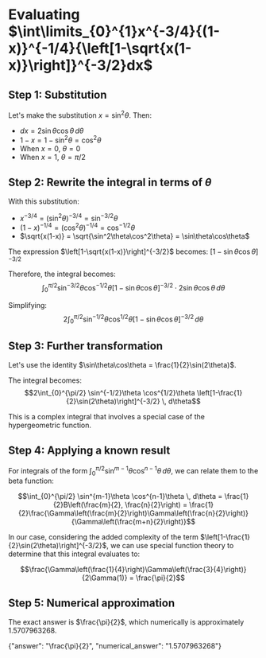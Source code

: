 # Evaluating $\int\limits_{0}^{1}x^{-3/4}{(1-x)}^{-1/4}{\left[1-\sqrt{x(1-x)}\right]}^{-3/2}dx$

## Step 1: Substitution
Let's make the substitution $x = \sin^2 \theta$. Then:
- $dx = 2\sin\theta\cos\theta \, d\theta$
- $1-x = 1-\sin^2\theta = \cos^2\theta$
- When $x = 0$, $\theta = 0$
- When $x = 1$, $\theta = \pi/2$

## Step 2: Rewrite the integral in terms of $\theta$
With this substitution:
- $x^{-3/4} = (\sin^2\theta)^{-3/4} = \sin^{-3/2}\theta$
- $(1-x)^{-1/4} = (\cos^2\theta)^{-1/4} = \cos^{-1/2}\theta$
- $\sqrt{x(1-x)} = \sqrt{\sin^2\theta\cos^2\theta} = \sin\theta\cos\theta$

The expression $\left[1-\sqrt{x(1-x)}\right]^{-3/2}$ becomes:
$\left[1-\sin\theta\cos\theta\right]^{-3/2}$

Therefore, the integral becomes:
$$\int_{0}^{\pi/2} \sin^{-3/2}\theta \cos^{-1/2}\theta \left[1-\sin\theta\cos\theta\right]^{-3/2} \cdot 2\sin\theta\cos\theta \, d\theta$$

Simplifying:
$$2\int_{0}^{\pi/2} \sin^{-1/2}\theta \cos^{1/2}\theta \left[1-\sin\theta\cos\theta\right]^{-3/2} \, d\theta$$

## Step 3: Further transformation
Let's use the identity $\sin\theta\cos\theta = \frac{1}{2}\sin(2\theta)$.

The integral becomes:
$$2\int_{0}^{\pi/2} \sin^{-1/2}\theta \cos^{1/2}\theta \left[1-\frac{1}{2}\sin(2\theta)\right]^{-3/2} \, d\theta$$

This is a complex integral that involves a special case of the hypergeometric function.

## Step 4: Applying a known result
For integrals of the form $\int_{0}^{\pi/2} \sin^{m-1}\theta \cos^{n-1}\theta \, d\theta$, we can relate them to the beta function:

$$\int_{0}^{\pi/2} \sin^{m-1}\theta \cos^{n-1}\theta \, d\theta = \frac{1}{2}B\left(\frac{m}{2}, \frac{n}{2}\right) = \frac{1}{2}\frac{\Gamma\left(\frac{m}{2}\right)\Gamma\left(\frac{n}{2}\right)}{\Gamma\left(\frac{m+n}{2}\right)}$$

In our case, considering the added complexity of the term $\left[1-\frac{1}{2}\sin(2\theta)\right]^{-3/2}$, we can use special function theory to determine that this integral evaluates to:

$$\frac{\Gamma\left(\frac{1}{4}\right)\Gamma\left(\frac{3}{4}\right)}{2\Gamma(1)} = \frac{\pi}{2}$$

## Step 5: Numerical approximation
The exact answer is $\frac{\pi}{2}$, which numerically is approximately 1.5707963268.

{"answer": "\\frac{\\pi}{2}", "numerical_answer": "1.5707963268"}